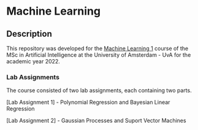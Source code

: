 # Machine Learning

## Description
This repository was developed for the [Machine Learning 1](https://coursecatalogue.uva.nl/xmlpages/page/2022-2023-en/search-course/course/98822)  course of the MSc in Artificial Intelligence at the University of Amsterdam - UvA for the academic year 2022.

### Lab Assignments

The course consisted of two lab assignments, each containing two parts.

[Lab Assignment 1] - Polynomial Regression and Bayesian Linear Regression

[Lab Assignment 2] - Gaussian Processes and Suport Vector Machines
